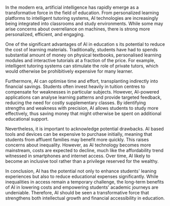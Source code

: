 In the modern era, artificial intelligence has rapidly emerge as a transformative force in the field of education. From personalized learning platforms to intelligent tutoring systems, AI technologies are increasingly being integrated into classrooms and study environments. While some may arise concerns about overreliance on machines, there is strong more personalized, efficient, and engaging.

One of the significant advantages of AI in education s its potential to reduce the cost of learning materials. Traditionally, students have had to spends substantial amount of money on physical textbooks, personalised learning modules and interactive tutorials at a fraction of the price. For example, intelligent tutoring systems can stimulate the role of private tutors, which would otherwise be prohibitively expensive for many learner.

Furthermore, AI can optimise time and effort, transplanting indirectly into financial savings. Students often invest heavily in tuition centres to compensate for weaknesses in particular subjects. However, AI-powered applications can analyse learning patterns and provide targeted feedback, reducing the need for costly supplementary classes. By identifying strengths and weakness with precision, AI allows students to study more effectively, thus saving money that might otherwise be spent on additional educational support.

Nevertheless, it is important to acknowledge potential drawbacks. AI based tools and devices can be expensive to purchase initially, meaning that students from affluent families may benefit more quickly. This raises concerns about inequality. However, as AI technology becomes more mainstream, costs are expected to decline, much like the affordability trend witnessed in smartphones and internet access. Over time, AI likely to become an inclusive tool rather than a privilege reserved for the wealthy.

In conclusion, AI has the potential not only to enhance students' leaning experiences but also to reduce educational expenses significantly. While inequalities in access remain a temporary challenge, the long-term benefits of AI in lowering costs and empowering students' academic journeys are undeniable. Therefore, AI should be seen a transformative force that strengthens both intellectual growth and financial accessibility in education.
